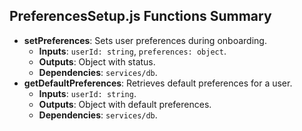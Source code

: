 ## PreferencesSetup.js Functions Summary
- **setPreferences**: Sets user preferences during onboarding.
  - **Inputs**: `userId: string`, `preferences: object`.
  - **Outputs**: Object with status.
  - **Dependencies**: `services/db`.
- **getDefaultPreferences**: Retrieves default preferences for a user.
  - **Inputs**: `userId: string`.
  - **Outputs**: Object with default preferences.
  - **Dependencies**: `services/db`.